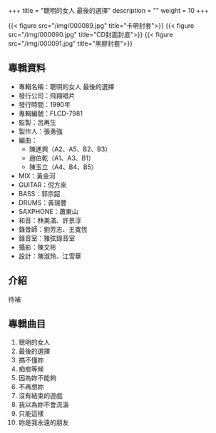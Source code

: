 +++
title = "聰明的女人 最後的選擇"
description = ""
weight = 10
+++

{{< figure src="/img/000089.jpg" title="卡帶封套">}}
{{< figure src="/img/000090.jpg" title="CD封面封底">}}
{{< figure src="/img/000091.jpg" title="黑膠封套">}}


## 專輯資料

* 專輯名稱：聰明的女人 最後的選擇
* 發行公司：飛翔唱片
* 發行時間：1990年
* 專輯編號：FLCD-7981
* 監製：呂再生
* 製作人：張勇強
* 編曲：
  * 陳進興（A2、A5、B2、B3）
  * 趙伯乾（A1、A3、B1）
  * 陳玉立（A4、B4、B5）
* MIX：黃金河
* GUITAR：倪方來
* BASS：郭宗韶
* DRUMS：黃瑞豐
* SAXPHONE：蕭東山
* 和音：林美滿、許景淳
* 錄音師：劉芳志、王寬恆
* 錄音室：雅弦錄音室
* 攝影：陳文彬
* 設計：陳淑玲、江雪華


## 介紹

待補

## 專輯曲目

1. 聰明的女人
2. 最後的選擇
3. 搞不懂妳
4. 痴痴等候
5. 因為妳不能夠
6. 不再想妳
7. 沒有結束的遊戲
8. 我以為妳不會流淚
9. 只能這樣
10. 妳是我永遠的朋友
<br/>
<br/>